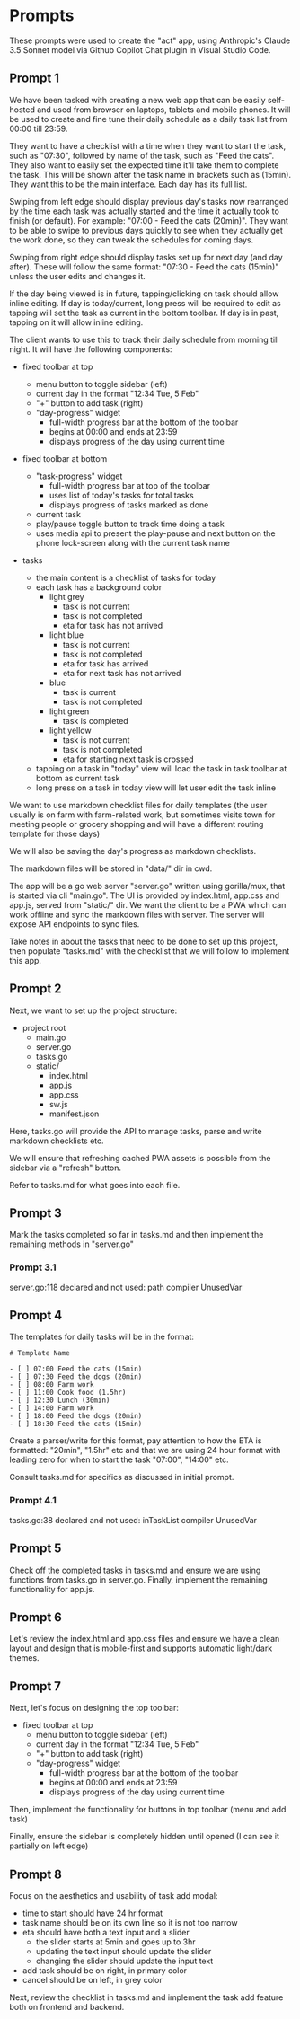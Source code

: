 # Prompts

These prompts were used to create the "act" app, using Anthropic's Claude 3.5 Sonnet model via Github Copilot Chat plugin in Visual Studio Code.

## Prompt 1

We have been tasked with creating a new web app that can be easily self-hosted and used from browser on laptops, tablets and mobile phones. It will be used to create and fine tune their daily schedule as a daily task list from 00:00 till 23:59.

They want to have a checklist with a time when they want to start the task, such as "07:30", followed by name of the task, such as "Feed the cats". They also want to easily set the expected time it'll take them to complete the task. This will be shown after the task name in brackets such as (15min). They want this to be the main interface. Each day has its full list.

Swiping from left edge should display previous day's tasks now rearranged by the time each task was actually started and the time it actually took to finish (or default). For example: "07:00 - Feed the cats (20min)". They want to be able to swipe to previous days quickly to see when they actually get the work done, so they can tweak the schedules for coming days.

Swiping from right edge should display tasks set up for next day (and day after). These will follow the same format: "07:30 - Feed the cats (15min)" unless the user edits and changes it.

If the day being viewed is in future, tapping/clicking on task should allow inline editing. If day is today/current, long press will be required to edit as tapping will set the task as current in the bottom toolbar. If day is in past, tapping on it will allow inline editing.

The client wants to use this to track their daily schedule from morning till night. It will have the following components:

- fixed toolbar at top
  - menu button to toggle sidebar (left)
  - current day in the format "12:34 Tue, 5 Feb"
  - "+" button to add task (right)
  - "day-progress" widget
    - full-width progress bar at the bottom of the toolbar
    - begins at 00:00 and ends at 23:59
    - displays progress of the day using current time

- fixed toolbar at bottom
  - "task-progress" widget
    - full-width progress bar at top of the toolbar
    - uses list of today's tasks for total tasks
    - displays progress of tasks marked as done
  - current task
  - play/pause toggle button to track time doing a task
  - uses media api to present the play-pause and next button on the phone lock-screen along with the current task name

- tasks
  - the main content is a checklist of tasks for today
  - each task has a background color
    - light grey
      - task is not current
      - task is not completed
      - eta for task has not arrived
    - light blue
      - task is not current
      - task is not completed
      - eta for task has arrived
      - eta for next task has not arrived
    - blue
      - task is current
      - task is not completed
    - light green
      - task is completed
    - light yellow
      - task is not current
      - task is not completed
      - eta for starting next task is crossed
  - tapping on a task in "today" view will load the task in task toolbar at bottom as current task
  - long press on a task in today view will let user edit the task inline

We want to use markdown checklist files for daily templates (the user usually is on farm with farm-related work, but sometimes visits town for meeting people or grocery shopping and will have a different routing template for those days)

We will also be saving the day's progress as markdown checklists.

The markdown files will be stored in "data/" dir in cwd.

The app will be a go web server "server.go" written using gorilla/mux, that is started via cli "main.go". The UI is provided by index.html, app.css and app.js, served from "static/" dir. We want the client to be a PWA which can work offline and sync the markdown files with server. The server will expose API endpoints to sync files.

Take notes in <thinking></thinking> about the tasks that need to be done to set up this project, then populate "tasks.md" with the checklist that we will follow to implement this app.

## Prompt 2

Next, we want to set up the project structure:

- project root
  - main.go
  - server.go
  - tasks.go
  - static/
    - index.html
    - app.js
    - app.css
    - sw.js
    - manifest.json

Here, tasks.go will provide the API to manage tasks, parse and write markdown checklists etc.

We will ensure that refreshing cached PWA assets is possible from the sidebar via a "refresh" button.

Refer to tasks.md for what goes into each file.

## Prompt 3

Mark the tasks completed so far in tasks.md and then implement the remaining methods in "server.go"

### Prompt 3.1

server.go:118 declared and not used: path compiler UnusedVar

## Prompt 4

The templates for daily tasks will be in the format:

```
# Template Name

- [ ] 07:00 Feed the cats (15min)
- [ ] 07:30 Feed the dogs (20min)
- [ ] 08:00 Farm work
- [ ] 11:00 Cook food (1.5hr)
- [ ] 12:30 Lunch (30min)
- [ ] 14:00 Farm work
- [ ] 18:00 Feed the dogs (20min)
- [ ] 18:30 Feed the cats (15min)
```

Create a parser/write for this format, pay attention to how the ETA is formatted: "20min", "1.5hr" etc and that we are using 24 hour format with leading zero for when to start the task "07:00", "14:00" etc.

Consult tasks.md for specifics as discussed in initial prompt.

### Prompt 4.1

tasks.go:38 declared and not used: inTaskList compiler UnusedVar

## Prompt 5

Check off the completed tasks in tasks.md and ensure we are using functions from tasks.go in server.go. Finally, implement the remaining functionality for app.js.

## Prompt 6

Let's review the index.html and app.css files and ensure we have a clean layout and design that is mobile-first and supports automatic light/dark themes.

## Prompt 7

Next, let's focus on designing the top toolbar:

- fixed toolbar at top
  - menu button to toggle sidebar (left)
  - current day in the format "12:34 Tue, 5 Feb"
  - "+" button to add task (right)
  - "day-progress" widget
    - full-width progress bar at the bottom of the toolbar
    - begins at 00:00 and ends at 23:59
    - displays progress of the day using current time

Then, implement the functionality for buttons in top toolbar (menu and add task)

Finally, ensure the sidebar is completely hidden until opened (I can see it partially on left edge)

## Prompt 8

Focus on the aesthetics and usability of task add modal:

- time to start should have 24 hr format
- task name should be on its own line so it is not too narrow
- eta should have both a text input and a slider
  - the slider starts at 5min and goes up to 3hr
  - updating the text input should update the slider
  - changing the slider should update the input text
- add task should be on right, in primary color
- cancel should be on left, in grey color

Next, review the checklist in tasks.md and implement the task add feature both on frontend and backend.
